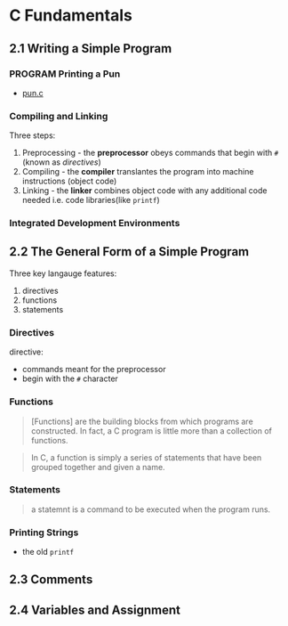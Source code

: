# C Fundamentals

## 2.1 Writing a Simple Program

### PROGRAM Printing a Pun

- [pun.c](pun.c)

### Compiling and Linking

Three steps:
1. Preprocessing -  the **preprocessor** obeys commands that begin with `#` (known as *directives*)
2. Compiling - the **compiler** translantes the program into machine instructions (object code)
3. Linking - the **linker** combines object code with any additional code needed i.e. code libraries(like `printf`)

### Integrated Development Environments

## 2.2 The General Form of a Simple Program

Three key langauge features:

1. directives
2. functions
3. statements

### Directives

directive: 
- commands meant for the preprocessor
- begin with the `#` character


### Functions

> [Functions] are the building blocks from which programs are constructed. In fact, a C program is little more than a collection of functions.

> In C, a function is simply a series of statements that have been grouped together and given a name.

### Statements

> a statemnt is a command to be executed when the program runs.


### Printing Strings

- the old `printf` 

## 2.3 Comments

## 2.4 Variables and Assignment

